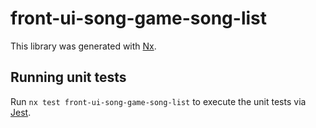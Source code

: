 # front-ui-song-game-song-list

This library was generated with [Nx](https://nx.dev).

## Running unit tests

Run `nx test front-ui-song-game-song-list` to execute the unit tests via [Jest](https://jestjs.io).
